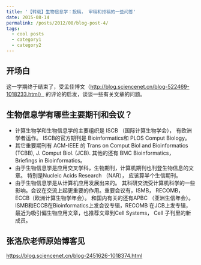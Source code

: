 ```yaml
---
title: '【转载】生物信息学：投稿， 审稿和拒稿的一些问答'
date: 2015-08-14
permalink: /posts/2012/08/blog-post-4/
tags:
  - cool posts
  - category1
  - category2
---
```

## 开场白
这一学期终于结束了，受孟佳博文（http://blog.sciencenet.cn/blog-522469-1018233.html） 的评论的启发，谈谈一些有关文章的问题。

## 生物信息学有哪些主要期刊和会议？
- 计算生物学和生物信息学的主要组织是 ISCB （国际计算生物学会）， 有欧洲学者运作。 ISCB的官方期刊是 Bioinformatics和 PLOS Comput Biology。
- 其它重要期刊有 ACM-IEEE 的 Trans on Comput Biol and Bioinformatics (TCBB), J. Comput Biol. (JCB). 其他的还有 BMC Bioinformatics，  Briefings in Bioinformatics。
- 由于生物信息学是应用交叉学科，生物期刊，计算机期刊也刊登生物信息的文章。 特别是Nucleic Acids Research （NAR）， 应该算半个生信期刊。
- 由于生物信息学是从计算机应用发展出来的。 其科研交流受计算机科学的一些影响。会议在交流上起更重要的作用。重要会议有，ISMB， RECOMB， ECCB（欧洲计算生物学年会）。 和国内有关的还有APBC （亚洲生信年会）。 ISMB和ECCB在Bioinformatics上发会议专辑，RECOMB 在JCB上发专辑，最近为吸引偏生物应用文章，也推荐文章到Cell Systems， Cell 子刊里的新成员。

## 张洛欣老师原始博客见
https://blog.sciencenet.cn/blog-2451626-1018374.html
